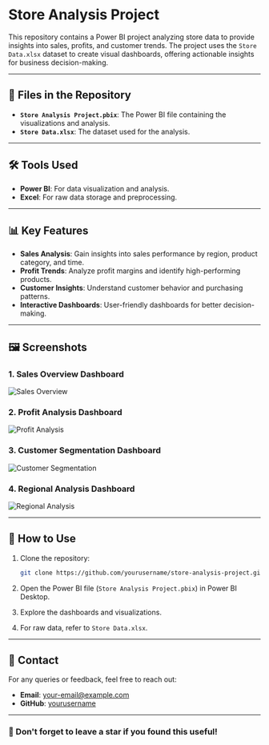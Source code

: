 # Store Analysis Project

This repository contains a Power BI project analyzing store data to provide insights into sales, profits, and customer trends. The project uses the `Store Data.xlsx` dataset to create visual dashboards, offering actionable insights for business decision-making.

---

## 📁 Files in the Repository

- **`Store Analysis Project.pbix`**: The Power BI file containing the visualizations and analysis.
- **`Store Data.xlsx`**: The dataset used for the analysis.

---

## 🛠️ Tools Used

- **Power BI**: For data visualization and analysis.
- **Excel**: For raw data storage and preprocessing.

---

## 📊 Key Features

- **Sales Analysis**: Gain insights into sales performance by region, product category, and time.
- **Profit Trends**: Analyze profit margins and identify high-performing products.
- **Customer Insights**: Understand customer behavior and purchasing patterns.
- **Interactive Dashboards**: User-friendly dashboards for better decision-making.

---

## 🖼️ Screenshots

### 1. **Sales Overview Dashboard**
![Sales Overview](screenshots/sales_overview.png)

### 2. **Profit Analysis Dashboard**
![Profit Analysis](screenshots/profit_analysis.png)

### 3. **Customer Segmentation Dashboard**
![Customer Segmentation](screenshots/customer_segmentation.png)

### 4. **Regional Analysis Dashboard**
![Regional Analysis](screenshots/regional_analysis.png)


---

## 🚀 How to Use

1. Clone the repository:
   ```bash
   git clone https://github.com/yourusername/store-analysis-project.git
   ```

2. Open the Power BI file (`Store Analysis Project.pbix`) in Power BI Desktop.

3. Explore the dashboards and visualizations.

4. For raw data, refer to `Store Data.xlsx`.

---

## 📧 Contact

For any queries or feedback, feel free to reach out:

- **Email**: [your-email@example.com](mailto:your-email@example.com)
- **GitHub**: [yourusername](https://github.com/yourusername)

---

### 🌟 Don't forget to leave a star if you found this useful!
